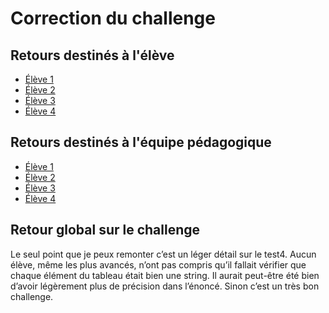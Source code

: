 # Correction du challenge

## Retours destinés à l'élève
- [Élève 1]()
- [Élève 2]()
- [Élève 3]()
- [Élève 4]()

## Retours destinés à l'équipe pédagogique
- [Élève 1]()
- [Élève 2]()
- [Élève 3]()
- [Élève 4]()

## Retour global sur le challenge
Le seul point que je peux remonter c’est un léger détail sur le test4. Aucun élève, même les plus avancés, n’ont pas compris qu’il fallait vérifier que chaque élément du tableau était bien une string. Il aurait peut-être été bien d’avoir légèrement plus de précision dans l’énoncé. Sinon c’est un très bon challenge.
